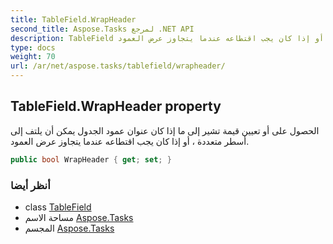 ```yaml
---
title: TableField.WrapHeader
second_title: Aspose.Tasks لمرجع .NET API
description: TableField ملكية. الحصول على أو تعيين قيمة تشير إلى ما إذا كان عنوان عمود الجدول يمكن أن يلتف إلى أسطر متعددة  أو إذا كان يجب اقتطاعه عندما يتجاوز عرض العمود.
type: docs
weight: 70
url: /ar/net/aspose.tasks/tablefield/wrapheader/
---
```

## TableField.WrapHeader property

الحصول على أو تعيين قيمة تشير إلى ما إذا كان عنوان عمود الجدول يمكن أن يلتف إلى أسطر متعددة ، أو إذا كان يجب اقتطاعه عندما يتجاوز عرض العمود.

```csharp
public bool WrapHeader { get; set; }
```

### أنظر أيضا

* class [TableField](../)
* مساحة الاسم [Aspose.Tasks](../../tablefield/)
* المجسم [Aspose.Tasks](../../../)


